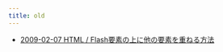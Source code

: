 ```yaml
---
title: old
---
```



- [2009-02-07 HTML / Flash要素の上に他の要素を重ねる方法](./../../d/2009/02/07/Firefox_で_Flash_要素の上に他の要素を重ねる方法.md)




